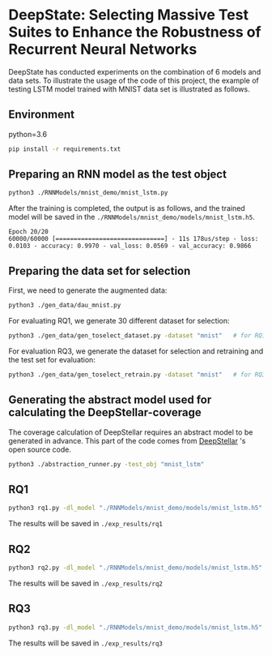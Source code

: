 # DeepState: Selecting Massive Test Suites to Enhance the Robustness of Recurrent Neural Networks

DeepState has conducted experiments on the combination of 6 models and data sets. To illustrate the usage of the code of this project, the example of testing LSTM model trained with MNIST data set is illustrated as follows.

## Environment

python=3.6

```sh
pip install -r requirements.txt
```

## Preparing an RNN model as the test object

```sh
python3 ./RNNModels/mnist_demo/mnist_lstm.py
```

After the training is completed, the output is as follows, and the trained model will be saved in the `./RNNModels/mnist_demo/models/mnist_lstm.h5`.

```
Epoch 20/20
60000/60000 [==============================] - 11s 178us/step - loss: 0.0103 - accuracy: 0.9970 - val_loss: 0.0569 - val_accuracy: 0.9866
```

## Preparing the data set for selection

First, we need to generate the augmented data:

```sh
python3 ./gen_data/dau_mnist.py
```

For evaluating RQ1, we generate 30 different dataset for selection:

```sh
python3 ./gen_data/gen_toselect_dataset.py -dataset "mnist"   # for RQ1 & RQ2
```

For evaluation RQ3, we generate the dataset for selection and retraining and the test set for evaluation:

```sh
python3 ./gen_data/gen_toselect_retrain.py -dataset "mnist"   # for RQ3
```

## Generating the abstract model used for calculating the DeepStellar-coverage 

The coverage calculation of DeepStellar requires an abstract model to be generated in advance. This part of the code comes from [DeepStellar](https://github.com/xiaoningdu/deepstellar) 's open source code.

```sh
python3 ./abstraction_runner.py -test_obj "mnist_lstm"
```

## RQ1

```sh
python3 rq1.py -dl_model "./RNNModels/mnist_demo/models/mnist_lstm.h5" -model_type "lstm" -dataset "mnist"
```

The results will be saved in `./exp_results/rq1`

## RQ2

```sh
python3 rq2.py -dl_model "./RNNModels/mnist_demo/models/mnist_lstm.h5" -model_type "lstm" -dataset "mnist"
```

The results will be saved in `./exp_results/rq2`

## RQ3

```sh
python3 rq3.py -dl_model "./RNNModels/mnist_demo/models/mnist_lstm.h5" -model_type "lstm" -dataset "mnist"
```

The results will be saved in `./exp_results/rq3`